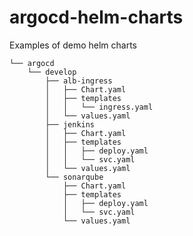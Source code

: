 # argocd-helm-charts
Examples of demo helm charts


    └── argocd
        └── develop
            ├── alb-ingress
            │   ├── Chart.yaml
            │   ├── templates
            │   │   └── ingress.yaml
            │   └── values.yaml
            ├── jenkins
            │   ├── Chart.yaml
            │   ├── templates
            │   │   ├── deploy.yaml
            │   │   └── svc.yaml
            │   └── values.yaml
            └── sonarqube
                ├── Chart.yaml
                ├── templates
                │   ├── deploy.yaml
                │   └── svc.yaml
                └── values.yaml
